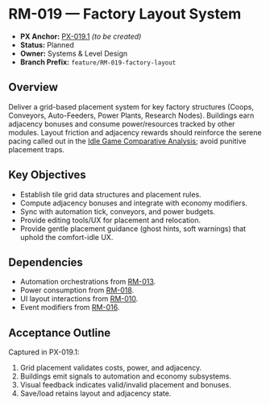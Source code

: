 # RM-019 — Factory Layout System

- **PX Anchor:** [PX-019.1](../prompts/PX-019.1.md) _(to be created)_
- **Status:** Planned
- **Owner:** Systems & Level Design
- **Branch Prefix:** `feature/RM-019-factory-layout`

## Overview
Deliver a grid-based placement system for key factory structures (Coops, Conveyors, Auto-Feeders, Power Plants, Research Nodes). Buildings earn adjacency bonuses and consume power/resources tracked by other modules.
Layout friction and adjacency rewards should reinforce the serene pacing called out in the [Idle Game Comparative Analysis](../analysis/IdleGameComparative.md); avoid punitive placement traps.

## Key Objectives
- Establish tile grid data structures and placement rules.
- Compute adjacency bonuses and integrate with economy modifiers.
- Sync with automation tick, conveyors, and power budgets.
- Provide editing tools/UX for placement and relocation.
- Provide gentle placement guidance (ghost hints, soft warnings) that uphold the comfort-idle UX.

## Dependencies
- Automation orchestrations from [RM-013](RM-013.md).
- Power consumption from [RM-018](RM-018.md).
- UI layout interactions from [RM-010](RM-010.md).
- Event modifiers from [RM-016](RM-016.md).

## Acceptance Outline
Captured in PX-019.1:
1. Grid placement validates costs, power, and adjacency.
2. Buildings emit signals to automation and economy subsystems.
3. Visual feedback indicates valid/invalid placement and bonuses.
4. Save/load retains layout and adjacency state.
